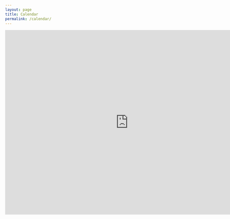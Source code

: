 ```yaml
---
layout: page
title: Calendar
permalink: /calendar/
---
```


<iframe
src="https://calendar.google.com/calendar/embed?src=finbarrtimbers%40gmail.com&ctz=America/Edmonton"
style="border: 0" width="800" height="600" frameborder="0"
scrolling="no"></iframe>
